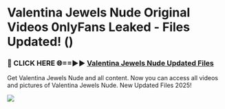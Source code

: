 # Valentina Jewels Nude Original Videos 0nlyFans Leaked - Files Updated! ()

<h3>🔴 CLICK HERE 🌐==►► <a href="https://tinyurl.com/2p9ay9w9" rel="nofollow">Valentina Jewels Nude Updated Files</a></h3>

Get Valentina Jewels Nude and all content. Now you can access all videos and pictures of Valentina Jewels Nude. New Updated Files 2025!

[![](https://i.imgur.com/KQgVmj3.gif)](https://tinyurl.com/2p9ay9w9)
